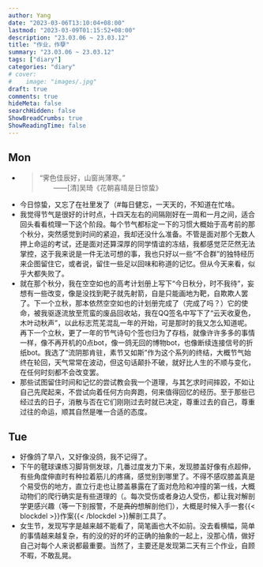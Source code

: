 ```yaml
---
author: Yang
date: "2023-03-06T13:10:04+08:00"
lastmod: "2023-03-09T01:15:52+08:00"
description: "23.03.06 ~ 23.03.12"
title: "作业，作孽"
summary: "23.03.06 ~ 23.03.12"
tags: ["diary"]
categories: "diary"
# cover: 
#    image: "images/.jpg"
draft: true
comments: true
hideMeta: false
searchHidden: false
ShowBreadCrumbs: true
ShowReadingTime: false
---
```


## Mon

- >“霁色佳辰好，山窗尚薄寒。”  
  > &emsp;&emsp;——[清]吴琦《花朝喜晴是日惊蛰》
- 今日惊蛰，又忘了在社里发了（#每日健忘，一天天的，不知道在忙啥。
- 我觉得节气是很好的计时点，十四天左右的间隔刚好在一周和一月之间，适合回头看看梳理一下这个阶段。每个节气都标定一下的习惯大概始于高考前的那个秋分，突然感觉到时间的紧迫，我却还没什么准备。不管是面对那个无数人押上命运的考试，还是面对还算深厚的同学情谊的冻结，我都感觉茫茫然无法掌控，这于我来说是一件无法可想的事，我也只好以一些“不合群”的独特经历来企图留住它，或者说，留住一些足以回味和称道的记忆。但从今天来看，似乎大都失败了。
- 就在那个秋分，我在空空如也的高考计划册上写下“今日秋分，时不我待”，妄想有一些改变，像是没找到靶子就先射箭，自是只能画地为靶，自欺欺人罢了。下一个立秋，那本依然空空如也的计划册完成了（完成了吗？）它的使命，被我驱逐流放至荒蛮的废品回收站，我在QQ签名中写下了“云天收夏色，木叶动秋声”，以此标志荒芜混乱一年的开始，可是那时的我又怎么知道呢。再下一个立秋，更了一年的节气诗句个签也归为了存档，就像许许多多的事情一样，像不再开机的0点bot，像一鸽无回的博物bot，也像断续连接信号的折纸bot。我选了“流阴那肯驻，素节又如斯”作为这个系列的终结，大概节气始终在轮回，天气常常在波动，但这句话颠扑不破，就好比人生的不顺与变化，在任何时刻都不会改变罢。
- 那些试图留住时间和记忆的尝试教会我一个道理，与其乞求时间摔跤，不如让自己先爬起来，不尝试向着任何方向奔跑，何来值得回忆的经历。至于那些已经过去的日子，消散与否在它们刚刚过去时就已决定，尊重过去的自己，尊重过往的命运，顺其自然是唯一合适的态度。

## Tue

- 好像鸽了早八，又好像没鸽，我不记得了。
- 下午的毽球课练习脚背侧发球，几番过度发力下来，发现膝盖好像有点超伸，有些角度伸直时有种拉着筋儿的疼痛，感觉别到哪里了。不得不感叹膝盖真是个易受伤的地方，直立行走也让膝盖暴露在了面对危险和冲撞的第一线，大概动物们的爬行确实是有些道理的（。每次受伤或者身边人受伤，都让我对解剖学更感兴趣（等一下别报警，不是<del>真的</del>想解剖他们），大概是时候入手一套{{< blockdel >}}作案{{< /blockdel >}}解剖工具了。
- 女生节，发现写字是越来越不能看了，简笔画也大不如前。没去看横幅，简单的事情越来越复杂，有的没的好的坏的正确的抽象的一起上，没那心情，做好自己对每个人来说都最重要。当然了，主要还是发现第二天有三个作业，自顾不暇，不敢乱晃。

